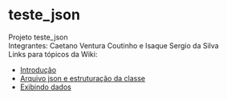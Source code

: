 # teste_json
Projeto teste_json
<br>
Integrantes: Caetano Ventura Coutinho e Isaque Sergio da Silva
<br>
Links para tópicos da Wiki:
<br>
* [Introdução](https://github.com/Caetano-Ventura-Coutinho/teste_json/wiki/teste_json:-Utilizando-arquivos-json-em-um-projeto-flutter#introdu%C3%A7%C3%A3o)
* [Arquivo json e estruturação da classe](https://github.com/Caetano-Ventura-Coutinho/teste_json/wiki/teste_json:-Utilizando-arquivos-json-em-um-projeto-flutter#arquivo-json-e-estrutura%C3%A7%C3%A3o-da-classe)
* [Exibindo dados](https://github.com/Caetano-Ventura-Coutinho/teste_json/wiki/teste_json:-Utilizando-arquivos-json-em-um-projeto-flutter#arquivo-json-e-estrutura%C3%A7%C3%A3o-da-classe)
